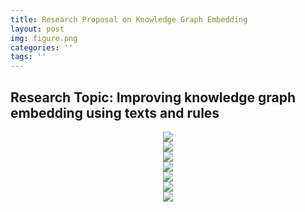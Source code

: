 ```yaml
---
title: Research Proposal on Knowledge Graph Embedding
layout: post
img: figure.png
categories: ''
tags: ''
---
```

## Research Topic: Improving knowledge graph embedding using texts and rules 

<center>
<img src="{{site.baseurl}}/assets/img/Research Proposal_Page1.png"/><br>
</center><center>
<img src="{{site.baseurl}}/assets/img/Research Proposal_Page2.png"/><br>
</center><center>
<img src="{{site.baseurl}}/assets/img/Research Proposal_Page3.png"/><br>
</center><center>
<img src="{{site.baseurl}}/assets/img/Research Proposal_Page4.png"/><br>
</center><center>
<img src="{{site.baseurl}}/assets/img/Research Proposal_Page5.png"/><br>
</center><center>
<img src="{{site.baseurl}}/assets/img/Research Proposal_Page6.png"/><br>
</center><center>
<img src="{{site.baseurl}}/assets/img/Research Proposal_Page7.png"/><br>
</center>

